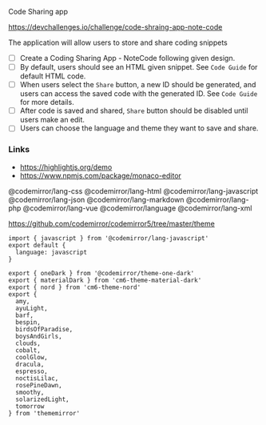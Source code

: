 Code Sharing app

https://devchallenges.io/challenge/code-shraing-app-note-code

The application will allow users to store and share coding snippets

- [ ] Create a Coding Sharing App - NoteCode following given design.
- [ ] By default, users should see an HTML given snippet. See `Code Guide` for default HTML code.
- [ ] When users select the `Share` button, a new ID should be generated, and users can access the saved code with the generated ID. See `Code Guide` for more details.
- [ ] After code is saved and shared, `Share` button should be disabled until users make an edit.
- [ ] Users can choose the language and theme they want to save and share.

### Links

- https://highlightjs.org/demo
- https://www.npmjs.com/package/monaco-editor

@codemirror/lang-css
@codemirror/lang-html
@codemirror/lang-javascript
@codemirror/lang-json
@codemirror/lang-markdown
@codemirror/lang-php
@codemirror/lang-vue
@codemirror/language
@codemirror/lang-xml

https://github.com/codemirror/codemirror5/tree/master/theme

```tsx
import { javascript } from '@codemirror/lang-javascript'
export default {
  language: javascript
}
```

```tsx
export { oneDark } from '@codemirror/theme-one-dark'
export { materialDark } from 'cm6-theme-material-dark'
export { nord } from 'cm6-theme-nord'
export {
  amy,
  ayuLight,
  barf,
  bespin,
  birdsOfParadise,
  boysAndGirls,
  clouds,
  cobalt,
  coolGlow,
  dracula,
  espresso,
  noctisLilac,
  rosePineDawn,
  smoothy,
  solarizedLight,
  tomorrow
} from 'thememirror'

```
